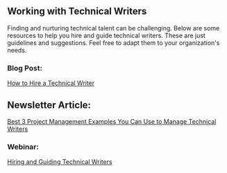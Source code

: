 ## Working with Technical Writers

Finding and nurturing technical talent can be challenging. Below are some resources to help you hire and guide technical writers. These are just guidelines and suggestions. Feel free to adapt them to your organization's needs. 


### Blog Post:

[How to Hire a Technical Writer](https://documentwrite.dev/blog/hiring-technical-writers/)

## Newsletter Article: 
[Best 3 Project Management Examples You Can Use to Manage Technical Writers](https://artisanal-pioneer-1249.ck.page/posts/best-3-project-management-examples-you-can-use-to-manage-tech-writers)


### Webinar:

[Hiring and Guiding Technical Writers](https://www.youtube.com/live/t-Tz6QzH8YA?feature=share)
